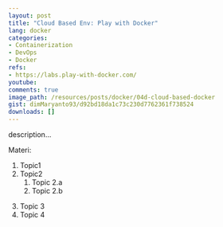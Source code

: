 ```yaml
---
layout: post
title: "Cloud Based Env: Play with Docker"
lang: docker
categories:
- Containerization
- DevOps
- Docker
refs: 
- https://labs.play-with-docker.com/
youtube: 
comments: true
image_path: /resources/posts/docker/04d-cloud-based-docker
gist: dimMaryanto93/d92bd18da1c73c230d7762361f738524
downloads: []
---
```



description...

Materi: 

1. Topic1
2. Topic2
    1. Topic 2.a
    2. Topic 2.b
<!--more-->
3. Topic 3
4. Topic 4
